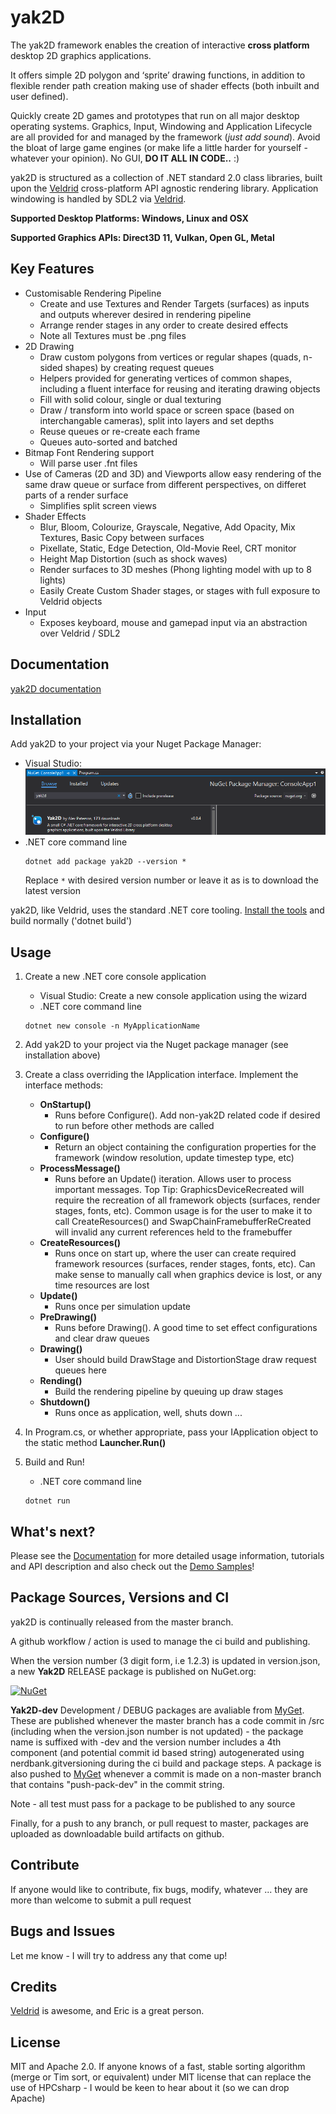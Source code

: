 # yak2D

The yak2D framework enables the creation of interactive **cross platform** desktop 2D graphics applications.

It offers simple 2D polygon and ‘sprite’ drawing functions, in addition to flexible render path creation making use of shader effects (both inbuilt and user defined).

Quickly create 2D games and prototypes that run on all major desktop operating systems. Graphics, Input, Windowing and Application Lifecycle are all provided for and managed by the framework (*just add sound*). Avoid the bloat of large game engines (or make life a little harder for yourself - whatever your opinion). No GUI, **DO IT ALL IN CODE..** :)

yak2D is structured as a collection of .NET standard 2.0 class libraries, built upon the [Veldrid](https://github.com/mellinoe/veldrid) cross-platform API agnostic rendering library. Application windowing is handled by SDL2 via [Veldrid](https://github.com/mellinoe/veldrid).

**Supported Desktop Platforms: Windows, Linux and OSX**

**Supported Graphics APIs: Direct3D 11, Vulkan, Open GL, Metal**

## Key Features
* Customisable Rendering Pipeline
    * Create and use Textures and Render Targets (surfaces) as  inputs and outputs wherever desired in rendering pipeline
    * Arrange render stages in any order to create desired effects
    * Note all Textures must be .png files
* 2D Drawing
    * Draw custom polygons from vertices or regular shapes (quads, n-sided shapes) by creating request queues
    * Helpers provided for generating vertices of common shapes, including a fluent interface for reusing and iterating drawing objects
    * Fill with solid colour, single or dual texturing
    * Draw / transform into world space or screen space (based on interchangable cameras), split into layers and set depths
    * Reuse queues or re-create each frame
    * Queues auto-sorted and batched 
* Bitmap Font Rendering support
    * Will parse user .fnt files
* Use of Cameras (2D and 3D) and Viewports allow easy rendering of the same draw queue or surface from different perspectives, on differet parts of a render surface
    * Simplifies split screen views
* Shader Effects
    * Blur, Bloom, Colourize, Grayscale, Negative, Add Opacity, Mix Textures, Basic Copy between surfaces
    * Pixellate, Static, Edge Detection, Old-Movie Reel, CRT monitor 
    * Height Map Distortion (such as shock waves)
    * Render surfaces to 3D meshes (Phong lighting model with up to 8 lights)
    * Easily Create Custom Shader stages, or stages with full exposure to Veldrid objects
* Input
    * Exposes keyboard, mouse and gamepad input via an abstraction over Veldrid / SDL2

## Documentation

[yak2D documentation](https://alzpatz.github.io/yak2d-docs/)

## Installation 

Add yak2D to your project via your Nuget Package Manager:
* Visual Studio:
    ![Search via Visual Studio](.github/nuget_vs.png?raw=true)
* .NET core command line
    ```shell
    dotnet add package yak2D --version *
    ```
    Replace `*` with desired version number or leave it as is to download the latest version

yak2D, like Veldrid, uses the standard .NET core tooling. [Install the tools](https://www.microsoft.com/net/download/core) and build normally ('dotnet build')

## Usage 

1. Create a new .NET core console application
    * Visual Studio:
    Create a new console application using the wizard
    * .NET core command line 
    ```shell
    dotnet new console -n MyApplicationName
    ```
    
2. Add yak2D to your project via the Nuget package manager (see installation above)

3. Create a class overriding the IApplication interface. Implement the interface methods: 
    * **OnStartup()**
      - Runs before Configure(). Add non-yak2D related code if desired to run before other methods are called
    * **Configure()**
      - Return an object containing the configuration properties for the framework (window resolution, update timestep type, etc)
    * **ProcessMessage()**
      - Runs before an Update() iteration. Allows user to process important messages. Top Tip: GraphicsDeviceRecreated will require the recreation of all framework objects (surfaces, render stages, fonts, etc). Common usage is for the user to make it to call CreateResources() and SwapChainFramebufferReCreated will invalid any current references held to the framebuffer
    * **CreateResources()**
      - Runs once on start up, where the user can create required framework resources (surfaces, render stages, fonts, etc). Can make sense to manually call when graphics device is lost, or any time resources are lost
    * **Update()**
      - Runs once per simulation update
    * **PreDrawing()**
      - Runs before Drawing(). A good time to set effect configurations and clear draw queues  
    * **Drawing()**
      - User should build DrawStage and DistortionStage draw request queues here
    * **Rending()**
      - Build the rendering pipeline by queuing up draw stages
    * **Shutdown()**
      - Runs once as application, well, shuts down ...
    
4. In Program.cs, or whether appropriate, pass your IApplication object to the static method **Launcher.Run()**

5. Build and Run!
    * .NET core command line
    ```shell
    dotnet run
    ```

## What's next?

Please see the [Documentation](https://alzpatz.github.io/yak2d-docs/) for more detailed usage information, tutorials and API description and also check out the [Demo Samples](https://github.com/AlzPatz/yak2d-samples)!

## Package Sources, Versions and CI

yak2D is continually released from the master branch.

A github workflow / action is used to manage the ci build and publishing.

When the version number (3 digit form, i.e 1.2.3) is updated in version.json, a new **Yak2D** RELEASE package is published on NuGet.org:

[![NuGet](https://img.shields.io/nuget/v/yak2d.svg)](https://www.nuget.org/packages/Yak2D/)

**Yak2D-dev** Development / DEBUG packages are avaliable from [MyGet](https://www.myget.org/feed/Packages/yak2d-dev). These are published whenever the master branch has a code commit in /src (including when the version.json number is not updated) - the package name is suffixed with -dev and the version number includes a 4th component (and potential commit id based string) autogenerated using nerdbank.gitversioning during the ci build and package steps. A package is also pushed to [MyGet](https://www.myget.org/feed/Packages/yak2d-dev) whenever a commit is made on a non-master branch that contains "push-pack-dev" in the commit string. 

Note - all test must pass for a package to be published to any source

Finally, for a push to any branch, or pull request to master, packages are uploaded as downloadable build artifacts on github.

## Contribute

If anyone would like to contribute, fix bugs, modify, whatever ... they are more than welcome to submit a pull request

## Bugs and Issues

Let me know - I will try to address any that come up!

## Credits

[Veldrid](https://github.com/mellinoe/veldrid) is awesome, and Eric is a great person.

## License

MIT and Apache 2.0. If anyone knows of a fast, stable sorting algorithm (merge or Tim sort, or equivalent) under MIT license that can replace the use of HPCsharp - I would be keen to hear about it (so we can drop Apache)
